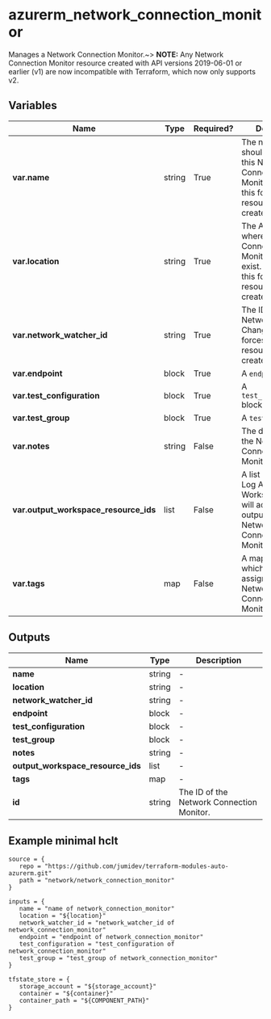 # azurerm_network_connection_monitor

Manages a Network Connection Monitor.~> **NOTE:** Any Network Connection Monitor resource created with API versions 2019-06-01 or earlier (v1) are now incompatible with Terraform, which now only supports v2.

## Variables

| Name | Type | Required? |  Description |
| ---- | ---- | --------- |  ----------- |
| **var.name** | string | True | The name which should be used for this Network Connection Monitor. Changing this forces a new resource to be created. | 
| **var.location** | string | True | The Azure Region where the Network Connection Monitor should exist. Changing this forces a new resource to be created. | 
| **var.network_watcher_id** | string | True | The ID of the Network Watcher. Changing this forces a new resource to be created. | 
| **var.endpoint** | block | True | A `endpoint` block. | 
| **var.test_configuration** | block | True | A `test_configuration` block. | 
| **var.test_group** | block | True | A `test_group` block. | 
| **var.notes** | string | False | The description of the Network Connection Monitor. | 
| **var.output_workspace_resource_ids** | list | False | A list of IDs of the Log Analytics Workspace which will accept the output from the Network Connection Monitor. | 
| **var.tags** | map | False | A mapping of tags which should be assigned to the Network Connection Monitor. | 



## Outputs

| Name | Type | Description |
| ---- | ---- | --------- | 
| **name** | string  | - | 
| **location** | string  | - | 
| **network_watcher_id** | string  | - | 
| **endpoint** | block  | - | 
| **test_configuration** | block  | - | 
| **test_group** | block  | - | 
| **notes** | string  | - | 
| **output_workspace_resource_ids** | list  | - | 
| **tags** | map  | - | 
| **id** | string  | The ID of the Network Connection Monitor. | 

## Example minimal hclt

```hcl
source = {
   repo = "https://github.com/jumidev/terraform-modules-auto-azurerm.git" 
   path = "network/network_connection_monitor" 
}

inputs = {
   name = "name of network_connection_monitor" 
   location = "${location}" 
   network_watcher_id = "network_watcher_id of network_connection_monitor" 
   endpoint = "endpoint of network_connection_monitor" 
   test_configuration = "test_configuration of network_connection_monitor" 
   test_group = "test_group of network_connection_monitor" 
}

tfstate_store = {
   storage_account = "${storage_account}" 
   container = "${container}" 
   container_path = "${COMPONENT_PATH}" 
}


```